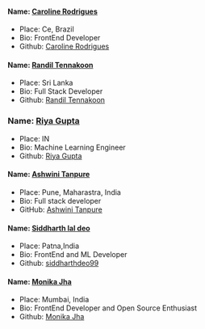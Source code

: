 #### Name: [Caroline Rodrigues](https://github.com/caroline-rodrigues)
- Place: Ce, Brazil
- Bio: FrontEnd Developer
- Github: [Caroline Rodrigues](https://github.com/caroline-rodrigues)

#### Name: [Randil Tennakoon](https://github.com/randiltennakoon)
- Place: Sri Lanka
- Bio: Full Stack Developer
- Github: [Randil Tennakoon](https://github.com/randiltennakoon)

### Name: [Riya Gupta](https://github.com/iriyagupta)
- Place: IN
- Bio: Machine Learning Engineer
- Github: [Riya Gupta](https://github.com/iriyagupta)
 
#### Name: [Ashwini Tanpure](https://github.com/ashwinitanpure)
- Place: Pune, Maharastra, India
- Bio:  Full stack developer
- GitHub: [Ashwini Tanpure](https://github.com/ashwinitanpure)

#### Name: [Siddharth lal deo](https://github.com/siddharthdeo99)
- Place: Patna,India
- Bio: FrontEnd and ML Developer
- Github: [siddharthdeo99](https://github.com/siddharthdeo99)

#### Name: [Monika Jha](https://github.com/m-code12)
- Place: Mumbai, India
- Bio: FrontEnd Developer and Open Source Enthusiast
- Github: [Monika Jha](https://github.com/m-code12)

